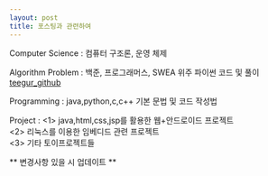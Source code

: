 ```yaml
---
layout: post
title: 포스팅과 관련하여
---
```


Computer Science : 컴퓨터 구조론, 운영 체제

Algorithm Problem : 백준, 프로그래머스, SWEA 위주 파이썬 코드 및 풀이 
          [teegur_github](https://github.com/teegur)

Programming : java,python,c,c++ 기본 문법 및 코드 작성법


Project : 
<1> java,html,css,jsp를 활용한 웹+안드로이드 프로젝트<br>
<2> 리눅스를 이용한 임베디드 관련 프로젝트<br>
<3> 기타 토이프로젝트들<br>


** 변경사항 있을 시 업데이트 **


